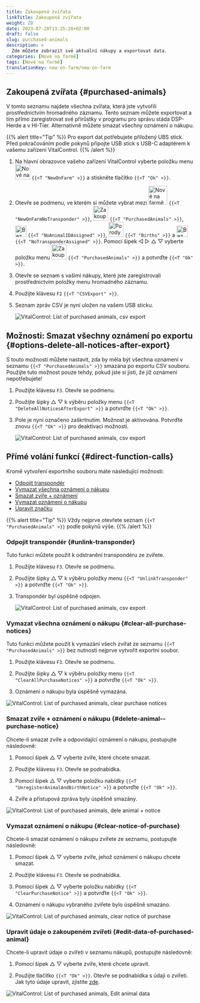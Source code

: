 ```yaml
---
title: Zakoupená zvířata
linkTitle: Zakoupená zvířata
weight: 20
date: 2023-07-28T13:25:28+02:00
draft: false
slug: purchased-animals
description: >
  Zde můžete zobrazit své aktuální nákupy a exportovat data.
categories: [Nové na farmě]
tags: [Nové na farmě]
translationKey: new-on-farm/new-on-farm
---
```

## Zakoupená zvířata {#purchased-animals}

V tomto seznamu najdete všechna zvířata, která jste vytvořili prostřednictvím hromadného záznamu. Tento seznam můžete exportovat a tím přímo zaregistrovat své přírůstky v programu pro správu stáda DSP-Herde a v HI-Tier. Alternativně můžete smazat všechny oznámení o nákupu.

{{% alert title="Tip" %}}
Pro export dat potřebujete přiložený UBS stick. Před pokračováním podle pokynů připojte USB stick s USB-C adaptérem k vašemu zařízení VitalControl.
{{% /alert %}}

1. Na hlavní obrazovce vašeho zařízení VitalControl vyberte položku menu <img src="/icons/main/new-on-farm.svg" width="40" align="bottom" alt="Nové na farmě" /> `{{<T "NewOnFarm" >}}` a stiskněte tlačítko `{{<T "Ok" >}}`.

2. Otevře se podmenu, ve kterém si můžete vybrat mezi <img src="/icons/registration/new-on-farm-no-transponder.svg" width="50" align="bottom" alt="Nové na farmě, bez transpondéru" /> `{{<T "NewOnFarmNoTransponder" >}}`, <img src="/icons/main/new-on-farm.svg" width="40" align="bottom" alt="Zakoupená zvířata" /> `{{<T "PurchasedAnimals" >}}`, <img src="/icons/registration/no-eartag-number.svg" width="30" align="bottom" alt="Bez národního ID zvířete" /> `{{<T "NoAnimalIDAssigned" >}}`, <img src="/icons/main/births.svg" width="40" align="bottom" alt="Porody" /> `{{<T "Births" >}}` a <img src="/icons/registration/no-transponder.svg" width="30" align="bottom" alt="Bez transpondéru" /> `{{<T "NoTransponderAssigned" >}}`. Pomocí šipek ◁ ▷ △ ▽ vyberte položku menu <img src="/icons/main/new-on-farm.svg" width="40" align="bottom" alt="Zakoupená zvířata" /> `{{<T "PurchasedAnimals" >}}` a potvrďte `{{<T "Ok" >}}`.

3. Otevře se seznam s vašimi nákupy, které jste zaregistrovali prostřednictvím položky menu hromadného záznamu.

4. Použijte klávesu `F2` `{{<T "CSVExport" >}}`.

5. Seznam zpráv CSV je nyní uložen na vašem USB sticku.


    ![VitalControl: List of purchased animals, csv export](../images/purchasedanimals.png "Zakoupená zvířata, export csv ")

## Možnosti: Smazat všechny oznámení po exportu {#options-delete-all-notices-after-export}

S touto možností můžete nastavit, zda by měla být všechna oznámení v seznamu `{{<T "PurchasedAnimals" >}}` smazána po exportu CSV souboru. Použijte tuto možnost pouze tehdy, pokud jste si jisti, že již oznámení nepotřebujete!

1. Použijte klávesu `F3`. Otevře se podmenu.

2. Použijte šipky △ ▽ k výběru položky menu `{{<T "DeleteAllNoticesAfterExport" >}}` a potvrďte `{{<T "Ok" >}}`.

3. Pole je nyní označeno zaškrtnutím. Možnost je aktivována. Potvrďte znovu `{{<T "Ok" >}}` pro deaktivaci možnosti. 

    ![VitalControl: List of purchased animals, csv export](../images/delete-all.png "Smazat všechny oznámení po exportu")    

## Přímé volání funkcí {#direct-function-calls}

Kromě vytvoření exportního souboru máte následující možnosti:

- [Odpojit transpondér](#unlink-transponder)
- [Vymazat všechna oznámení o nákupu](#clear-all-purchase-notices)
- [Smazat zvíře + oznámení](#delete-animal--purchase-notice)
- [Vymazat oznámení o nákupu](#clear-notice-of-purchase)
- [Upravit značku](#edit-data-of-purchased-animal)

{{% alert title="Tip" %}}
Vždy nejprve otevřete seznam `{{<T "PurchasedAnimals" >}}` podle pokynů výše.
{{% /alert %}}

### Odpojit transpondér {#unlink-transponder}

Tuto funkci můžete použít k odstranění transpondéru ze zvířete.

1. Použijte klávesu `F3`. Otevře se podmenu.

2. Použijte šipky △ ▽ k výběru položky menu `{{<T "UnlinkTransponder" >}}` a potvrďte `{{<T "Ok" >}}`.

3. Transpondér byl úspěšně odpojen.

    ![VitalControl: List of purchased animals, csv export](../images/unlink-transponder.png "Zakoupená zvířata, odpojit transpondér")

### Vymazat všechna oznámení o nákupu {#clear-all-purchase-notices}

Tuto funkci můžete použít k vymazání všech zvířat ze seznamu `{{<T "PurchasedAnimals" >}}` bez nutnosti nejprve vytvořit exportní soubor.

1. Použijte klávesu `F3`. Otevře se podmenu.

2. Použijte šipky △ ▽ k výběru položky menu `{{<T "ClearAllPurchaseNotices" >}}` a potvrďte `{{<T "Ok" >}}`.

3. Oznámení o nákupu byla úspěšně vymazána.

![VitalControl: List of purchased animals, clear purchase notices](../images/clear.png "Clear all purchase notices ")

### Smazat zvíře + oznámení o nákupu {#delete-animal--purchase-notice}

Chcete-li smazat zvíře a odpovídající oznámení o nákupu, postupujte následovně:

1. Pomocí šipek △ ▽ vyberte zvíře, které chcete smazat.

2. Použijte klávesu `F3`. Otevře se podnabídka.

3. Pomocí šipek △ ▽ vyberte položku nabídky `{{<T "UnregisterAnimalAndBirthNotice" >}}` a potvrďte `{{<T "Ok" >}}`.

4. Zvíře a přístupová zpráva byly úspěšně smazány.

![VitalControl: List of purchased animals, dele animal + notice](../images/delete.png "Delete animal + notice")

### Vymazat oznámení o nákupu {#clear-notice-of-purchase}
 
Chcete-li smazat oznámení o nákupu zvířete ze seznamu, postupujte následovně:

1. Pomocí šipek △ ▽ vyberte zvíře, jehož oznámení o nákupu chcete smazat.

2. Použijte klávesu `F3`. Otevře se podnabídka.

3. Pomocí šipek △ ▽ vyberte položku nabídky `{{<T "ClearPurchaseNotice" >}}` a potvrďte `{{<T "Ok" >}}`.

4. Oznámení o nákupu vybraného zvířete bylo úspěšně smazáno.

![VitalControl: List of purchased animals, clear notice of purchase](../images/clearnotice.png "Clear notice of purchase")

### Upravit údaje o zakoupeném zvířeti {#edit-data-of-purchased-animal}

Chcete-li upravit údaje o zvířeti v seznamu nákupů, postupujte následovně:

1. Pomocí šipek △ ▽ vyberte zvíře, které chcete upravit.

2. Použijte tlačítko `{{<T "Ok" >}}`. Otevře se podnabídka s údaji o zvířeti. Jak tyto údaje upravit, zjistíte [zde](/cs/docs/actions/edit/#edit-animal-data).

![VitalControl: List of purchased animals, Edit animal data](../images/edit.png "Edit data of purchased animal")
